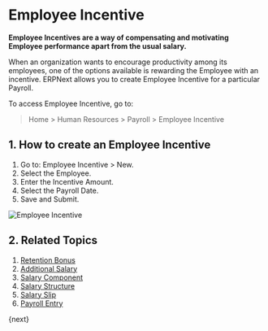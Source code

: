 <!-- add-breadcrumbs -->
# Employee Incentive 


**Employee Incentives are a way of compensating and motivating Employee performance apart from the usual salary.**

When an organization wants to encourage productivity among its employees, one of the options available is rewarding the Employee with an incentive. ERPNext allows you to create Employee Incentive for a particular Payroll.


To access Employee Incentive, go to:
> Home > Human Resources > Payroll > Employee Incentive

## 1. How to create an Employee Incentive

1. Go to: Employee Incentive > New.
1. Select the Employee.
1. Enter the Incentive Amount.
1. Select the Payroll Date.
1. Save and Submit.

<img class="screenshot" alt="Employee Incentive" src="/docs/assets/img/human-resources/employee-incentive.png">

## 2. Related Topics

1. [Retention Bonus](/docs/user/manual/en/human-resources/retention-bonus)
1. [Additional Salary](/docs/user/manual/en/human-resources/additional-salary)
1. [Salary Component](/docs/user/manual/en/human-resources/salary-component)
1. [Salary Structure](/docs/user/manual/en/human-resources/salary-structure)
1. [Salary Slip](/docs/user/manual/en/human-resources/salary-slip)
1. [Payroll Entry](/docs/user/manual/en/human-resources/payroll-entry)

{next}
